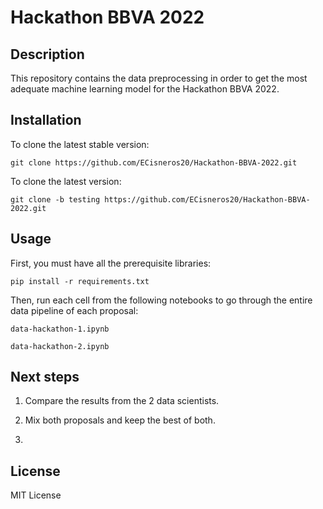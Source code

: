 # Hackathon BBVA 2022

## Description

This repository contains the data preprocessing in order to get the most adequate machine learning model for the Hackathon BBVA 2022.

## Installation

To clone the latest stable version:

	git clone https://github.com/ECisneros20/Hackathon-BBVA-2022.git

To clone the latest version:

	git clone -b testing https://github.com/ECisneros20/Hackathon-BBVA-2022.git

## Usage

First, you must have all the prerequisite libraries:

	pip install -r requirements.txt

Then, run each cell from the following notebooks to go through the entire data pipeline of each proposal:

	data-hackathon-1.ipynb

	data-hackathon-2.ipynb

## Next steps

1. Compare the results from the 2 data scientists.

2. Mix both proposals and keep the best of both.

3. 

## License

MIT License
